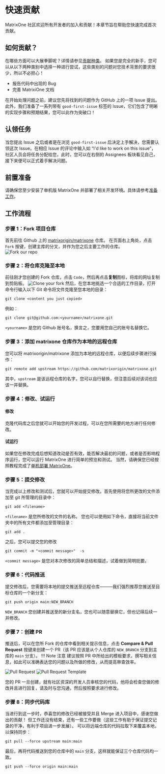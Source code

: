 # **快速贡献**

MatrixOne 社区欢迎所有开发者的加入和贡献！本章节旨在帮助您快速完成首次贡献。

## **如何贡献？**

在哪些方面可以大展拳脚呢？详情请参见[贡献种类](How-to-Contribute/types-of-contributions.md)。
如果您是完全的新手，您可以从以下两种类别中选择一种进行尝试，这些类别的问题对您技术背景的要求很少，所以不必担心！

* 报告代码中出现的 Bug
* 完善 MatrixiOne 文档

在开始处理问题之前，建议您先将找到的问题作为 GitHub 上的一项 Issue 提出。此外，我们准备了一系列带有 `good-first-issue` 标签的 Issue，它们包含了明晰的实现步骤和预期结果，您可以此作为突破口！

## **认领任务**

当您提出 Issue 之后或者是在浏览 `good-first-issue` 后决定上手解决，您需要认领这次 Issue。在相应 Issue 的评论中输入如 “I'd like to work on this issue”，社区人员会将任务分配给您，此时，您可以在右侧的 Assignees 板块看见自己，接下来便可以正式着手解决问题。

## **前置准备**

请确保您至少安装了单机版 MatrixOne 并部署了相关开发环境。具体请参考[准备工作](How-to-Contribute/preparation.md)。

## **工作流程**

### **步骤 1：Fork 项目仓库**

首先前往 Github 上的 [matrixorigin/matrixone](https://github.com/matrixorigin/matrixone) 仓库。
在页面右上角处，点击 `Fork` 按键，创建主库的分叉，并作为您之后主要工作的仓库。  
![Fork our repo](https://community-shared-data-1308875761.cos.ap-beijing.myqcloud.com/artwork/docs/contribution-guide/contribution-guide-fork.png)

### **步骤 2：将仓库克隆至本地**

前往刚才您创建的 Fork 仓库，点击 `Code`，然后再点击**复制**图标，将库的网址复制到剪贴板。
![Clone your fork](https://community-shared-data-1308875761.cos.ap-beijing.myqcloud.com/artwork/docs/contribution-guide/contribution-guide-clone.png)
然后，在您本地挑选一个合适的工作目录，打开命令行输入以下 Git 命令将文件克隆至您本地的目录：

```
git clone <content you just copied>
```  

例如：

```
git clone git@github.com:<yourname>/matrixone.git
```

`<yourname>` 是您的 Github 账号名，换言之，您要用您自己的账号名替换它。

### **步骤 3：添加 matrixone 仓库作为本地的远程仓库**

您可以将 matrixorigin/matrixone 添加为本地的远程仓库，以便后续步骤进行操作：  

```
git remote add upstream https://github.com/matrixorigin/matrixone.git  
```

其中，`upstream` 是该远程仓库的名字，您可以自行替换，但注意后续对该词也应该一并替换。

### **步骤 4：修改、试运行**

#### **修改**

克隆代码库之后您就可以开始您的开发过程，可以在您所需要的地方进行任何修改。

#### **试运行**

如果您在修改完成后想知道改动是否有效，能否解决最初的问题，或者是否影响程序运行，您可以运行 MatrixOne 进行简单的预览和测试。
当然，请确保您已经按照教程完成了[单机部署 MatrixOne](./../Get-Started/install-standalone-matrixone.md)。

### **步骤 5：提交修改**

当完成以上修改和测试后，您就可以开始提交修改。首先使用将您所更改的文件添加至 git 所管理的目录中：

```
git add <filename>
```

`<filename>` 是您所修改的文件的名称。
您也可以使用如下命令，直接将当前文件夹中的所有文件都添加至管理目录：

```
git add .
```

之后，您可以提交您的修改

```
git commit -m "<commit message>"  -s
```

 `<commit message>` 是您对本次修改的简单总结和描述，试着做到简明扼要。

### **步骤 6：代码推送**

提交修改后，您需要将本地的提交推送至远程仓库———我们强烈推荐您推送至目标仓库的一个新分支：

```
git push origin main:NEW_BRANCH
```

`NEW_BRANCH` 您创建并推送至的新分支名，您也可以随意替换它，但也记得后续一并修改。

### **步骤 7：创建 PR**

推送后，可以在您所 Fork 的仓库中看到相关提示信息，点击 **Compare & Pull Request** 按键来创建一个 PR（该 PR 应该是从个人仓库的 `NEW_BRANCH` 分支到主库的 `main` 分支）。
!!! Note 注意
    建议按照 PR 中所给出的模板要求，撰写相关信息，如此可以准确表达您的问题以及所做的修改，从而提高审查效率。

![Pull Request](https://community-shared-data-1308875761.cos.ap-beijing.myqcloud.com/artwork/docs/contribution-guide/contribution-guide-pr.png)
![Pull Request Template](https://community-shared-data-1308875761.cos.ap-beijing.myqcloud.com/artwork/docs/contribution-guide/contribution-guide-pr-template.png)

您的 PR 一旦创建，就有社区资深的开发人员审核您的代码，他将会检查您做的修改并且进行回复，请及时与您沟通，然后按照要求进行修改。

### **步骤 8：同步代码库**

当进行到这一步时，恭喜您的修改已经被接受并且 Merge 进入项目中，感谢您做出的贡献！
但工作还没有结束，还有一些工作要做（这些工作有助于保证提交记录的干净，有利于项目进一步发展）。
可以将远端仓库的代码拉取下来覆盖本地，以保持同步：

```
git pull --force upstream main:main
```

最后，再将代码推送到您的仓库中的 `main` 分支，这样就能保证三个仓库代码均一致。

```
git push --force origin main:main
```
